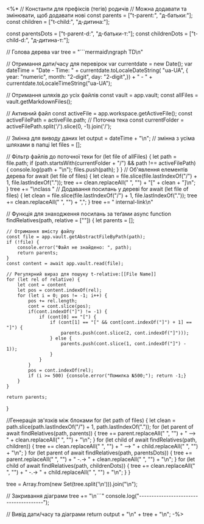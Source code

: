 <%*
// Константи для префіксів (тегів) родичів
// Можна додавати та змінювати, щоб додавати нові
const parents = ["t-parent:", "д-батьки:"];
const children = ["t-child:", "д-дитина:"];

const parentsDots = ["t-parent-d:", "д-батьки-т:"];
const childrenDots = ["t-child-d:", "д-дитина-т:"];

// Голова дерева
var tree = "\`\`\`mermaid\ngraph TD\n"

// Отримання дати/часу для перевірок
var currentdate = new Date(); 
var dateTime = 
	"Date - Time: " + 
	currentdate.toLocaleDateString(
	"ua-UA", {
	year: "numeric",
	month: "2-digit",
	day: "2-digit",}) + " - " + 
	currentdate.toLocaleTimeString("ua-UA");

// Отримання шляхів до усіх файлів
const vault = app.vault;
const allFiles = vault.getMarkdownFiles();

// Активний файл
const activeFile = app.workspace.getActiveFile();
const activeFilePath = activeFile.path; 
// Поточна тека
const currentFolder = activeFilePath.split('/').slice(0, -1).join('/'); 

// Змінна для виводу даних
let output = dateTime + "\n";
// змінна з усіма шляхами в папці
let files = [];

// Фільтр файлів до поточної теки
for (let file of allFiles) {
	let path = file.path;
	if (path.startsWith(currentFolder + "/") && path !== activeFilePath) {
		console.log(path + "\n");
		files.push(path);
	}
}
// Об'явлення елементів дерева
for await (let file of files) {
	let clean = file.slice(file.lastIndexOf("/") + 1, file.lastIndexOf("."));
	tree += clean.replaceAll(" ", "") + "[" + clean + "]\n";
}
tree += "\nclass "
// Додавання посилань у дереві
for await (let file of files) {
	let clean = file.slice(file.lastIndexOf("/") + 1, file.lastIndexOf("."));
	tree += clean.replaceAll(" ", "") + ",";
}
tree += " internal-link\n"

// Функція для знаходження посилань за теґами
async function findRelatives(path, relative = [""]) {
	let parents = [];
	
	// Отримання вмісту файлу
    const file = app.vault.getAbstractFileByPath(path);
    if (!file) {
        console.error("Файл не знайдено: ", path);
        return parents;
    }
    const content = await app.vault.read(file);
	
    // Регулярний вираз для пошуку t-relative:[[File Name]]
	for (let rel of relative) {
		let cont = content
		let pos = content.indexOf(rel);
		for (let i = 0; pos != -1; i++) {
			pos += rel.length;
			cont = cont.slice(pos);
			if(cont.indexOf("]") != -1) {
				if (cont[0] == "[") {
					if (cont[1] == "[" && cont[cont.indexOf("]") + 1] == "]") {
						parents.push(cont.slice(2, cont.indexOf("]")));
					} else {
						parents.push(cont.slice(1, cont.indexOf("]") - 1));
					}
				}
			}
			pos = cont.indexOf(rel);
			if (i >= 500) {console.error("Помилка №500;"); return -1;}
		}
	}
	
	return parents;
}

//Генерація зв'язків між блоками
for (let path of files) {
	let clean = path.slice(path.lastIndexOf("/") + 1, path.lastIndexOf("."));
	for (let parent of await findRelatives(path, parents)) {
		tree += parent.replaceAll(" ", "") + " --> " + clean.replaceAll(" ", "") + "\n";
	}
	for (let child of await findRelatives(path, children)) {
		tree += clean.replaceAll(" ", "") + " --> " + child.replaceAll(" ", "") + "\n";
	}
	for (let parent of await findRelatives(path, parentsDots)) {
		tree += parent.replaceAll(" ", "") + " -.-> " + clean.replaceAll(" ", "") + "\n";
	}
	for (let child of await findRelatives(path, childrenDots)) {
		tree += clean.replaceAll(" ", "") + " -.-> " + child.replaceAll(" ", "") + "\n";
	}
}

tree = Array.from(new Set(tree.split('\n'))).join("\n");

// Закривання діаграми
tree += "\n\`\`\`"
console.log("---------------------------------------");

// Вивід дати/часу та діаграми
return output + "\n" + tree + "\n";
-%>
